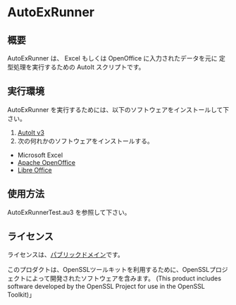 ﻿AutoExRunner
=============

概要
-----
AutoExRunner は、 Excel もしくは OpenOffice に入力されたデータを元に 定型処理を実行するための AutoIt スクリプトです。


実行環境
--------
AutoExRunner を実行するためには、以下のソフトウェアをインストールして下さい。

1. [AutoIt v3](http://www.autoitscript.com/site/autoit/downloads/)
2. 次の何れかのソフトウェアをインストールする。
  - Microsoft Excel
  - [Apache OpenOffice](http://www.openoffice.org/ja/)
  - [Libre Office](http://ja.libreoffice.org/home/)


使用方法
--------
AutoExRunnerTest.au3 を参照して下さい。


ライセンス
---------
ライセンスは、[パブリックドメイン](http://ja.wikipedia.org/wiki/%E3%83%91%E3%83%96%E3%83%AA%E3%83%83%E3%82%AF%E3%83%89%E3%83%A1%E3%82%A4%E3%83%B3)です。

このプロダクトは、OpenSSLツールキットを利用するために、OpenSSLプロジェクトによって開発されたソフトウェアを含みます。
(This product includes software developed by the OpenSSL Project for use in the OpenSSL Toolkit)」
